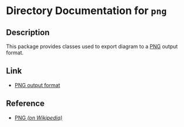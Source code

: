 # Directory Documentation for `png`

## Description
This package provides classes used to export diagram to a [PNG](https://plantuml.com/en/command-line#458de91d76a8569c) output format.

## Link
- [PNG output format](https://plantuml.com/en/command-line#458de91d76a8569c)

## Reference
- [PNG _(on Wikipedia)_](https://en.wikipedia.org/wiki/PNG)
